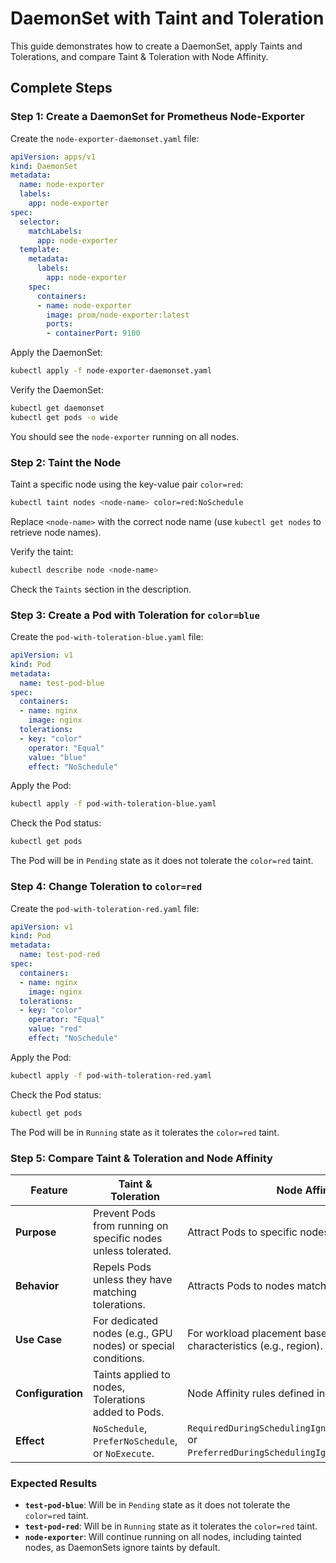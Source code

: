 # DaemonSet with Taint and Toleration

This guide demonstrates how to create a DaemonSet, apply Taints and Tolerations, and compare Taint & Toleration with Node Affinity.

## Complete Steps

### Step 1: Create a DaemonSet for Prometheus Node-Exporter

Create the `node-exporter-daemonset.yaml` file:

```yaml
apiVersion: apps/v1
kind: DaemonSet
metadata:
  name: node-exporter
  labels:
    app: node-exporter
spec:
  selector:
    matchLabels:
      app: node-exporter
  template:
    metadata:
      labels:
        app: node-exporter
    spec:
      containers:
      - name: node-exporter
        image: prom/node-exporter:latest
        ports:
        - containerPort: 9100
```

Apply the DaemonSet:

```bash
kubectl apply -f node-exporter-daemonset.yaml
```

Verify the DaemonSet:

```bash
kubectl get daemonset
kubectl get pods -o wide
```

You should see the `node-exporter` running on all nodes.

### Step 2: Taint the Node

Taint a specific node using the key-value pair `color=red`:

```bash
kubectl taint nodes <node-name> color=red:NoSchedule
```

Replace `<node-name>` with the correct node name (use `kubectl get nodes` to retrieve node names).

Verify the taint:

```bash
kubectl describe node <node-name>
```

Check the `Taints` section in the description.

### Step 3: Create a Pod with Toleration for `color=blue`

Create the `pod-with-toleration-blue.yaml` file:

```yaml
apiVersion: v1
kind: Pod
metadata:
  name: test-pod-blue
spec:
  containers:
  - name: nginx
    image: nginx
  tolerations:
  - key: "color"
    operator: "Equal"
    value: "blue"
    effect: "NoSchedule"
```

Apply the Pod:

```bash
kubectl apply -f pod-with-toleration-blue.yaml
```

Check the Pod status:

```bash
kubectl get pods
```

The Pod will be in `Pending` state as it does not tolerate the `color=red` taint.

### Step 4: Change Toleration to `color=red`

Create the `pod-with-toleration-red.yaml` file:

```yaml
apiVersion: v1
kind: Pod
metadata:
  name: test-pod-red
spec:
  containers:
  - name: nginx
    image: nginx
  tolerations:
  - key: "color"
    operator: "Equal"
    value: "red"
    effect: "NoSchedule"
```

Apply the Pod:

```bash
kubectl apply -f pod-with-toleration-red.yaml
```

Check the Pod status:

```bash
kubectl get pods
```

The Pod will be in `Running` state as it tolerates the `color=red` taint.

### Step 5: Compare Taint & Toleration and Node Affinity

| Feature           | Taint & Toleration                                  | Node Affinity                                   |
|-------------------|-----------------------------------------------------|------------------------------------------------|
| **Purpose**       | Prevent Pods from running on specific nodes unless tolerated. | Attract Pods to specific nodes based on labels. |
| **Behavior**      | Repels Pods unless they have matching tolerations.  | Attracts Pods to nodes matching specified labels. |
| **Use Case**      | For dedicated nodes (e.g., GPU nodes) or special conditions. | For workload placement based on node characteristics (e.g., region). |
| **Configuration** | Taints applied to nodes, Tolerations added to Pods. | Node Affinity rules defined in Pod spec.        |
| **Effect**        | `NoSchedule`, `PreferNoSchedule`, or `NoExecute`.   | `RequiredDuringSchedulingIgnoredDuringExecution` or `PreferredDuringSchedulingIgnoredDuringExecution`. |

### Expected Results

- **`test-pod-blue`**: Will be in `Pending` state as it does not tolerate the `color=red` taint.
- **`test-pod-red`**: Will be in `Running` state as it tolerates the `color=red` taint.
- **`node-exporter`**: Will continue running on all nodes, including tainted nodes, as DaemonSets ignore taints by default.




